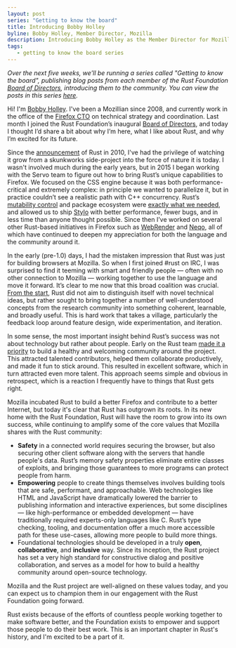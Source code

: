 ```yaml
---
layout: post
series: "Getting to know the board"
title: Introducing Bobby Holley
byline: Bobby Holley, Member Director, Mozilla
description: Introducing Bobby Holley as the Member Director for Mozilla. Part of the "Getting to know the board" series.
tags:
   - getting to know the board series
---
```


_Over the next five weeks, we'll be running a series called "Getting to know the board", publishing blog posts from each member of the Rust Foundation [Board of Directors](/board), introducing them to the community. You can view the posts in this series [here](/tags/getting%20to%20know%20the%20board%20series/)._


Hi! I'm [Bobby Holley](https://bholley.net/about/). I've been a Mozillian since 2008, and currently work in the office of the [Firefox CTO](https://www.mozilla.org/en-US/about/leadership/#eric-rescorla) on technical strategy and coordination. Last month I joined the Rust Foundation’s inaugural [Board of Directors](https://foundation.rust-lang.org/board/), and today I thought I’d share a bit about why I’m here, what I like about Rust, and why I’m excited for its future.

Since the [announcement](http://venge.net/graydon/talks/intro-talk-2.pdf) of Rust in 2010, I've had the privilege of watching it grow from a skunkworks side-project into the force of nature it is today. I wasn't involved much during the early years, but in 2015 I began working with the Servo team to figure out how to bring Rust’s unique capabilities to Firefox. We focused on the CSS engine because it was both performance-critical and extremely complex: in principle we wanted to parallelize it, but in practice couldn’t see a realistic path with C++ concurrency. Rust’s [mutability control](https://blog.rust-lang.org/2015/04/10/Fearless-Concurrency.html) and package ecosystem were [exactly what we needed](https://www.youtube.com/watch?t=220&v=UN_iIExdB9Q), and allowed us to ship [Stylo](https://bholley.net/blog/2017/stylo.html) with better performance, fewer bugs, and in less time than anyone thought possible. Since then I’ve worked on several other Rust-based initiatives in Firefox such as [WebRender](https://hacks.mozilla.org/2017/10/the-whole-web-at-maximum-fps-how-webrender-gets-rid-of-jank/) and [Neqo](https://github.com/mozilla/neqo/), all of which have continued to deepen my appreciation for both the language and the community around it.

In the early (pre-1.0) days, I had the mistaken impression that Rust was just for building browsers at Mozilla. So when I first joined #rust on IRC, I was surprised to find it teeming with smart and friendly people — often with no other connection to Mozilla — working together to use the language and move it forward. It’s clear to me now that this broad coalition was crucial. [From the start](http://venge.net/graydon/talks/intro-talk-2.pdf#page=6), Rust did not aim to distinguish itself with novel technical ideas, but rather sought to bring together a number of well-understood concepts from the research community into something coherent, learnable, and broadly useful. This is hard work that takes a village, particularly the feedback loop around feature design, wide experimentation, and iteration.

In some sense, the most important insight behind Rust’s success was not about technology but rather about people. Early on the Rust team [made it a priority](https://www.reddit.com/r/rust/comments/6ewjt5/question_about_rusts_odd_code_of_conduct/didrult/) to build a healthy and welcoming community around the project. This attracted talented contributors, helped them collaborate productively, and made it fun to stick around. This resulted in excellent software, which in turn attracted even more talent. This approach seems simple and obvious in retrospect, which is a reaction I frequently have to things that Rust gets right.

Mozilla incubated Rust to build a better Firefox and contribute to a better Internet, but today it's clear that Rust has outgrown its roots. In its new home with the Rust Foundation, Rust will have the room to grow into its own success, while continuing to amplify some of the core values that Mozilla shares with the Rust community:



*   **Safety** in a connected world requires securing the browser, but also securing other client software along with the servers that handle people's data. Rust’s memory safety properties eliminate entire classes of exploits, and bringing those guarantees to more programs can protect people from harm.
*   **Empowering** people to create things themselves involves building tools that are safe, performant, and approachable. Web technologies like HTML and JavaScript have dramatically lowered the barrier to publishing information and interactive experiences, but some disciplines — like high-performance or embedded development — have traditionally required experts-only languages like C. Rust’s type checking, tooling, and documentation offer a much more accessible path for these use-cases, allowing more people to build more things.
*   Foundational technologies should be developed in a truly **open**, **collaborative**, and **inclusive** way. Since its inception, the Rust project has set a very high standard for constructive dialog and positive collaboration, and serves as a model for how to build a healthy community around open-source technology.

Mozilla and the Rust project are well-aligned on these values today, and you can expect us to champion them in our engagement with the Rust Foundation going forward.

Rust exists because of the efforts of countless people working together to make software better, and the Foundation exists to empower and support those people to do their best work. This is an important chapter in Rust's history, and I'm excited to be a part of it.

